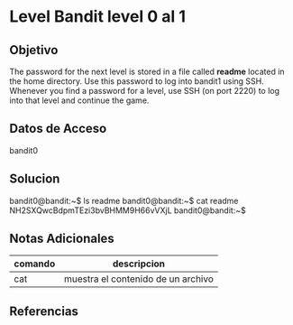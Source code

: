 # Level Bandit level 0 al 1
## Objetivo
The password for the next level is stored in a file called **readme** located in the home directory. Use this password to log into bandit1 using SSH. Whenever you find a password for a level, use SSH (on port 2220) to log into that level and continue the game.
## Datos de Acceso
bandit0

## Solucion
bandit0@bandit:~$ ls readme 
bandit0@bandit:~$ cat readme 
NH2SXQwcBdpmTEzi3bvBHMM9H66vVXjL 
bandit0@bandit:~$

## Notas Adicionales
|comando|descripcion|
|-------|-----------|
|cat|muestra el contenido de un archivo|

## Referencias